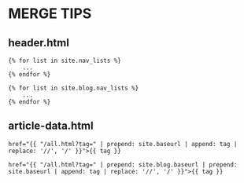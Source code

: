 # MERGE TIPS

## header.html

```
{% for list in site.nav_lists %}
    ...
{% endfor %}

{% for list in site.blog.nav_lists %}
    ...
{% endfor %}
```

## article-data.html

```
href="{{ "/all.html?tag=" | prepend: site.baseurl | append: tag | replace: '//', '/' }}">{{ tag }}

href="{{ "/all.html?tag=" | prepend: site.blog.baseurl | prepend: site.baseurl | append: tag | replace: '//', '/' }}">{{ tag }}
```
